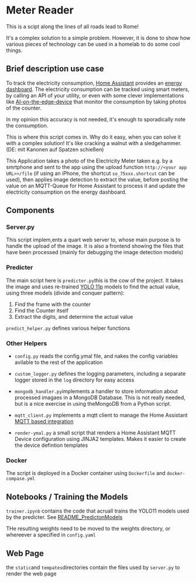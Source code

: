 # Meter Reader

This is a scipt along the lines of all roads lead to Rome!

It's a complex solution to a simple problem. However, it is done to show how various pieces of technology can be used in a homelab to do some cool things.

## Brief description use case
To track the electricity consumption, [Home Assistant](https://homeassistant.io) provides an [energy dashboard](https://www.home-assistant.io/docs/energy/). The electricity consumption can be tracked using smart meters, by calling an API of your utility, or even with some clever implementations like [AI-on-the-edge-device](https://github.com/jomjol/AI-on-the-edge-device) that monitor the consumption by taking photos of the counter.

In my opinion this accuracy is not needed, it's enough to sporadically note the consumption. 

This is where this script comes in. Why do it easy, when you can solve it with a complex solution! It's like cracking a walnut with a sledgehammer. (DE: mit Kanonen auf Spatzen schießen)

This Application takes a photo of the Electricity Meter taken e.g. by a smrtphone and sent to the app using the upload function `http://<your app URL>>/file` (if using an iPhone, the shortcut `so_75xxx.shortcut` can be used), then applies image detection to extract the value, before posting the value on an MQTT-Queue for Home Assistant to process it and update the electricity consumption on the energy dashboard.

## Components

### Server.py
This script implem,ents a quart web server to, whose main purpose is to handle the upload of the image. It is also a frontend showing the files that have been processed (mainly for debugging the image detection models)

### Predicter
The main script here is `predicter.py`this is the cow of the project. It takes the image and uses re-trained [YOLO 11p](https://docs.ultralytics.com/models/yolo11/) models to find the actual value, using three models (divide and conquer pattern):
1. Find the frame with the counter
2. Find the Counter itself
3. Extract the digits, and determine the actual value

`predict_helper.py` defines various helper functions

### Other Helpers 

- `config.py` reads the config.ymal file, and nakes the config variables avilable to the rest of the application

- `custom_logger.py` defines the logging parameters, including a separate logger stored in the `log` directory for easy access

- `mongodb_handler.py`implements a handler to store information about processed imagaes in a MongoDB Database. This is not really needed, but is a nice exercise in using theMongoDB from a Python script.

- `mqtt_client.py` implements a mqtt client to manage the Home Assistant [MQTT based integration](https://www.home-assistant.io/integrations/mqtt/) 

- `render-ymal.py` a small script that renders a Home Assistant MQTT Device configuration using JINJA2 templates. Makes it easier to create the device defintion templates 

### Docker
The script is deployed in a Docker container using `Dockerfile` and `docker-compase.yml`

## Notebooks / Training the Models

`trainer.ipynb` contains the code that acruall trains the YOLO11 models used by the predicter. See [README_PredictonModels](./docs/README_PredictionModels.md)

THe resulting weights need to be moved to the weights directory, or whereever a specified in `config.yaml`

## Web Page
the `static`and `tempates`directories contain the files used by `server.py` to render the web page

